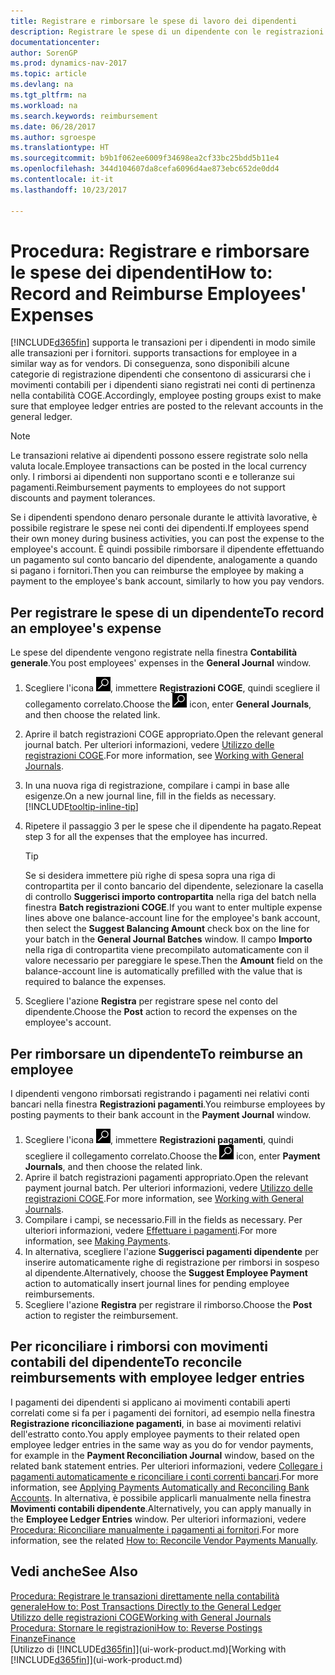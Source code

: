 ```yaml
---
title: Registrare e rimborsare le spese di lavoro dei dipendenti
description: Registrare le spese di un dipendente con le registrazioni COGE nel conto del dipendente e successivamente registrare un pagamento verso il conto bancario del dipendente per rimborsarlo delle spese sostenute per il lavoro.
documentationcenter: 
author: SorenGP
ms.prod: dynamics-nav-2017
ms.topic: article
ms.devlang: na
ms.tgt_pltfrm: na
ms.workload: na
ms.search.keywords: reimbursement
ms.date: 06/28/2017
ms.author: sgroespe
ms.translationtype: HT
ms.sourcegitcommit: b9b1f062ee6009f34698ea2cf33bc25bdd5b11e4
ms.openlocfilehash: 344d104607da8cefa6096d4ae873ebc652de0dd4
ms.contentlocale: it-it
ms.lasthandoff: 10/23/2017

---
```

# <a name="how-to-record-and-reimburse-employees-expenses"></a><span data-ttu-id="234ca-103">Procedura: Registrare e rimborsare le spese dei dipendenti</span><span class="sxs-lookup"><span data-stu-id="234ca-103">How to: Record and Reimburse Employees' Expenses</span></span>
[!INCLUDE[d365fin](includes/d365fin_md.md)]<span data-ttu-id="234ca-104"> supporta le transazioni per i dipendenti in modo simile alle transazioni per i fornitori.</span><span class="sxs-lookup"><span data-stu-id="234ca-104"> supports transactions for employee in a similar way as for vendors.</span></span> <span data-ttu-id="234ca-105">Di conseguenza, sono disponibili alcune categorie di registrazione dipendenti che consentono di assicurarsi che i movimenti contabili per i dipendenti siano registrati nei conti di pertinenza nella contabilità COGE.</span><span class="sxs-lookup"><span data-stu-id="234ca-105">Accordingly, employee posting groups exist to make sure that employee ledger entries are posted to the relevant accounts in the general ledger.</span></span>

> [!NOTE]  
> <span data-ttu-id="234ca-106">Le transazioni relative ai dipendenti possono essere registrate solo nella valuta locale.</span><span class="sxs-lookup"><span data-stu-id="234ca-106">Employee transactions can be posted in the local currency only.</span></span> <span data-ttu-id="234ca-107">I rimborsi ai dipendenti non supportano sconti e e tolleranze sui pagamenti.</span><span class="sxs-lookup"><span data-stu-id="234ca-107">Reimbursement payments to employees do not support discounts and payment tolerances.</span></span>

<span data-ttu-id="234ca-108">Se i dipendenti spendono denaro personale durante le attività lavorative, è possibile registrare le spese nei conti dei dipendenti.</span><span class="sxs-lookup"><span data-stu-id="234ca-108">If employees spend their own money during business activities, you can post the expense to the employee's account.</span></span> <span data-ttu-id="234ca-109">È quindi possibile rimborsare il dipendente effettuando un pagamento sul conto bancario del dipendente, analogamente a quando si pagano i fornitori.</span><span class="sxs-lookup"><span data-stu-id="234ca-109">Then you can reimburse the employee by making a payment to the employee's bank account, similarly to how you pay vendors.</span></span>

## <a name="to-record-an-employees-expense"></a><span data-ttu-id="234ca-110">Per registrare le spese di un dipendente</span><span class="sxs-lookup"><span data-stu-id="234ca-110">To record an employee's expense</span></span>
<span data-ttu-id="234ca-111">Le spese del dipendente vengono registrate nella finestra **Contabilità generale**.</span><span class="sxs-lookup"><span data-stu-id="234ca-111">You post employees' expenses in the **General Journal** window.</span></span>
1. <span data-ttu-id="234ca-112">Scegliere l'icona ![Cerca pagina o report](media/ui-search/search_small.png "Cerca pagina o report"), immettere **Registrazioni COGE**, quindi scegliere il collegamento correlato.</span><span class="sxs-lookup"><span data-stu-id="234ca-112">Choose the ![Search for Page or Report](media/ui-search/search_small.png "Search for Page or Report icon") icon, enter **General Journals**, and then choose the related link.</span></span>
2. <span data-ttu-id="234ca-113">Aprire il batch registrazioni COGE appropriato.</span><span class="sxs-lookup"><span data-stu-id="234ca-113">Open the relevant general journal batch.</span></span> <span data-ttu-id="234ca-114">Per ulteriori informazioni, vedere [Utilizzo delle registrazioni COGE](ui-work-general-journals.md).</span><span class="sxs-lookup"><span data-stu-id="234ca-114">For more information, see [Working with General Journals](ui-work-general-journals.md).</span></span>
3. <span data-ttu-id="234ca-115">In una nuova riga di registrazione, compilare i campi in base alle esigenze.</span><span class="sxs-lookup"><span data-stu-id="234ca-115">On a new journal line, fill in the fields as necessary.</span></span> [!INCLUDE[tooltip-inline-tip](includes/tooltip-inline-tip_md.md)]    
4. <span data-ttu-id="234ca-116">Ripetere il passaggio 3 per le spese che il dipendente ha pagato.</span><span class="sxs-lookup"><span data-stu-id="234ca-116">Repeat step 3 for all the expenses that the employee has incurred.</span></span>

    > [!TIP]  
    > <span data-ttu-id="234ca-117">Se si desidera immettere più righe di spesa sopra una riga di contropartita per il conto bancario del dipendente, selezionare la casella di controllo **Suggerisci importo contropartita** nella riga del batch nella finestra **Batch registrazioni COGE**.</span><span class="sxs-lookup"><span data-stu-id="234ca-117">If you want to enter multiple expense lines above one balance-account line for the employee's bank account, then select the **Suggest Balancing Amount** check box on the line for your batch in the **General Journal Batches** window.</span></span> <span data-ttu-id="234ca-118">Il campo **Importo** nella riga di contropartita viene precompilato automaticamente con il valore necessario per pareggiare le spese.</span><span class="sxs-lookup"><span data-stu-id="234ca-118">Then the **Amount** field on the balance-account line is automatically prefilled with the value that is required to balance the expenses.</span></span>
5. <span data-ttu-id="234ca-119">Scegliere l'azione **Registra** per registrare spese nel conto del dipendente.</span><span class="sxs-lookup"><span data-stu-id="234ca-119">Choose the **Post** action to record the expenses on the employee's account.</span></span>

## <a name="to-reimburse-an-employee"></a><span data-ttu-id="234ca-120">Per rimborsare un dipendente</span><span class="sxs-lookup"><span data-stu-id="234ca-120">To reimburse an employee</span></span>
<span data-ttu-id="234ca-121">I dipendenti vengono rimborsati registrando i pagamenti nei relativi conti bancari nella finestra **Registrazioni pagamenti**.</span><span class="sxs-lookup"><span data-stu-id="234ca-121">You reimburse employees by posting payments to their bank account in the **Payment Journal** window.</span></span>
1. <span data-ttu-id="234ca-122">Scegliere l'icona ![Cerca pagina o report](media/ui-search/search_small.png "icona Cerca pagina o report"), immettere **Registrazioni pagamenti**, quindi scegliere il collegamento correlato.</span><span class="sxs-lookup"><span data-stu-id="234ca-122">Choose the ![Search for Page or Report](media/ui-search/search_small.png "Search for Page or Report icon") icon, enter **Payment Journals**, and then choose the related link.</span></span>
2. <span data-ttu-id="234ca-123">Aprire il batch registrazioni pagamenti appropriato.</span><span class="sxs-lookup"><span data-stu-id="234ca-123">Open the relevant payment journal batch.</span></span> <span data-ttu-id="234ca-124">Per ulteriori informazioni, vedere [Utilizzo delle registrazioni COGE](ui-work-general-journals.md).</span><span class="sxs-lookup"><span data-stu-id="234ca-124">For more information, see [Working with General Journals](ui-work-general-journals.md).</span></span>
3. <span data-ttu-id="234ca-125">Compilare i campi, se necessario.</span><span class="sxs-lookup"><span data-stu-id="234ca-125">Fill in the fields as necessary.</span></span> <span data-ttu-id="234ca-126">Per ulteriori informazioni, vedere [Effettuare i pagamenti](payables-make-payments.md).</span><span class="sxs-lookup"><span data-stu-id="234ca-126">For more information, see [Making Payments](payables-make-payments.md).</span></span>
4. <span data-ttu-id="234ca-127">In alternativa, scegliere l'azione **Suggerisci pagamenti dipendente** per inserire automaticamente righe di registrazione per rimborsi in sospeso al dipendente.</span><span class="sxs-lookup"><span data-stu-id="234ca-127">Alternatively, choose the **Suggest Employee Payment** action to automatically insert journal lines for pending employee reimbursements.</span></span>
5. <span data-ttu-id="234ca-128">Scegliere l'azione **Registra** per registrare il rimborso.</span><span class="sxs-lookup"><span data-stu-id="234ca-128">Choose the **Post** action to register the reimbursement.</span></span>  

## <a name="to-reconcile-reimbursements-with-employee-ledger-entries"></a><span data-ttu-id="234ca-129">Per riconciliare i rimborsi con movimenti contabili del dipendente</span><span class="sxs-lookup"><span data-stu-id="234ca-129">To reconcile reimbursements with employee ledger entries</span></span>
<span data-ttu-id="234ca-130">I pagamenti dei dipendenti si applicano ai movimenti contabili aperti correlati come si fa per i pagamenti dei fornitori, ad esempio nella finestra **Registrazione riconciliazione pagamenti**, in base ai movimenti relativi dell'estratto conto.</span><span class="sxs-lookup"><span data-stu-id="234ca-130">You apply employee payments to their related open employee ledger entries in the same way as you do for vendor payments, for example in the **Payment Reconciliation Journal** window, based on the related bank statement entries.</span></span> <span data-ttu-id="234ca-131">Per ulteriori informazioni, vedere [Collegare i pagamenti automaticamente e riconciliare i conti correnti bancari](receivables-apply-payments-auto-reconcile-bank-accounts.md).</span><span class="sxs-lookup"><span data-stu-id="234ca-131">For more information, see [Applying Payments Automatically and Reconciling Bank Accounts](receivables-apply-payments-auto-reconcile-bank-accounts.md).</span></span> <span data-ttu-id="234ca-132">In alternativa, è possibile applicarli manualmente nella finestra **Movimenti contabili dipendente**.</span><span class="sxs-lookup"><span data-stu-id="234ca-132">Alternatively, you can apply manually in the **Employee Ledger Entries** window.</span></span> <span data-ttu-id="234ca-133">Per ulteriori informazioni, vedere [Procedura: Riconciliare manualmente i pagamenti ai fornitori](payables-how-apply-purchase-transactions-manually.md).</span><span class="sxs-lookup"><span data-stu-id="234ca-133">For more information, see the related [How to: Reconcile Vendor Payments Manually](payables-how-apply-purchase-transactions-manually.md).</span></span>  

## <a name="see-also"></a><span data-ttu-id="234ca-134">Vedi anche</span><span class="sxs-lookup"><span data-stu-id="234ca-134">See Also</span></span>
[<span data-ttu-id="234ca-135">Procedura: Registrare le transazioni direttamente nella contabilità generale</span><span class="sxs-lookup"><span data-stu-id="234ca-135">How to: Post Transactions Directly to the General Ledger</span></span>](finance-how-post-transactions-directly.md)  
[<span data-ttu-id="234ca-136">Utilizzo delle registrazioni COGE</span><span class="sxs-lookup"><span data-stu-id="234ca-136">Working with General Journals</span></span>](ui-work-general-journals.md)  
[<span data-ttu-id="234ca-137">Procedura: Stornare le registrazioni</span><span class="sxs-lookup"><span data-stu-id="234ca-137">How to: Reverse Postings</span></span>](finance-how-reverse-journal-posting.md)  
[<span data-ttu-id="234ca-138">Finanze</span><span class="sxs-lookup"><span data-stu-id="234ca-138">Finance</span></span>](finance.md)  
<span data-ttu-id="234ca-139">[Utilizzo di [!INCLUDE[d365fin](includes/d365fin_md.md)]](ui-work-product.md)</span><span class="sxs-lookup"><span data-stu-id="234ca-139">[Working with [!INCLUDE[d365fin](includes/d365fin_md.md)]](ui-work-product.md)</span></span>  

